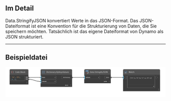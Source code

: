 ## Im Detail
Data.StringifyJSON konvertiert Werte in das JSON-Format. Das JSON-Dateiformat ist eine Konvention für die Strukturierung von Daten, die Sie speichern möchten. Tatsächlich ist das eigene Dateiformat von Dynamo als JSON strukturiert.
___
## Beispieldatei

![Data.StringifyJSON](./DSCore.Data.StringifyJSON_img.png)

